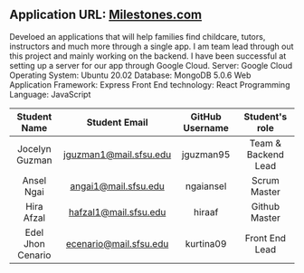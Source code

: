 
## Application URL: [Milestones.com](https://milestones-350703.wl.r.appspot.com/)

Develoed an applications that will help families find childcare, tutors, instructors and much more through a single app. I am team lead through out this project and mainly working on the backend. I have been successful at setting up a server for our app through Google Cloud.
Server: Google Cloud 
Operating System: Ubuntu 20.02
Database: MongoDB  5.0.6
Web Application Framework: Express
Front End technology: React
Programming Language: JavaScript


| Student Name      |      Student Email     |  GitHub Username | Student's role      |
|    :---:          |     :---:              |     :---:        | :---:               |
| Jocelyn Guzman    | jguzman1@mail.sfsu.edu | jguzman95        | Team & Backend Lead |
| Ansel Ngai        | angai1@mail.sfsu.edu   | ngaiansel        | Scrum Master        |
| Hira Afzal        | hafzal1@mail.sfsu.edu  | hiraaf           | Github Master       |
| Edel Jhon Cenario | ecenario@mail.sfsu.edu | kurtina09        | Front End Lead      |

